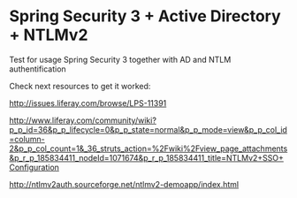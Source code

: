 Spring Security 3 + Active Directory + NTLMv2
===========================================

Test for usage Spring Security 3 together with AD and NTLM authentification

Check next resources to get it worked:


http://issues.liferay.com/browse/LPS-11391

http://www.liferay.com/community/wiki?p_p_id=36&p_p_lifecycle=0&p_p_state=normal&p_p_mode=view&p_p_col_id=column-2&p_p_col_count=1&_36_struts_action=%2Fwiki%2Fview_page_attachments&p_r_p_185834411_nodeId=1071674&p_r_p_185834411_title=NTLMv2+SSO+Configuration

http://ntlmv2auth.sourceforge.net/ntlmv2-demoapp/index.html

